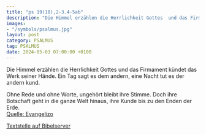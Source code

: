 ```yaml
---
title: "ps 19(18),2-3.4-5ab"
description: "Die Himmel erzählen die Herrlichkeit Gottes  und das Firmament kündet das Werk seiner Hände. Ein Tag sagt es dem andern,  eine Nacht tut es der andern kund.  Ohne Rede und ohne Worte,  ungehört bleibt ihre Stimme. Doch ihre Botschaft geht in die ganze Welt hinaus, ihre Kunde b...."
images:
- "/symbols/psalmus.jpg"
layout: post
category: PSALMUS
tag: PSALMUS
date: 2024-05-03 07:00:00 +0100
---
```

Die Himmel erzählen die Herrlichkeit Gottes 
und das Firmament kündet das Werk seiner Hände.
Ein Tag sagt es dem andern, 
eine Nacht tut es der andern kund.

Ohne Rede und ohne Worte, 
ungehört bleibt ihre Stimme.
Doch ihre Botschaft geht in die ganze Welt hinaus,
ihre Kunde bis zu den Enden der Erde.<!--more--><br>
[Quelle: Evangelizo](https://evangeliumtagfuertag.org/DE/gospel)

[Textstelle auf Bibelserver](https://www.bibleserver.com/EU/ps19(18),2-3.4-5ab)
